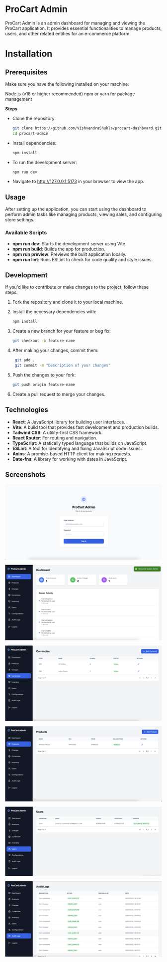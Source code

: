 # ProCart Admin

ProCart Admin is an admin dashboard for managing and viewing the ProCart application. It provides essential functionalities to manage products, users, and other related entities for an e-commerce platform.

# Installation

## Prerequisites

Make sure you have the following installed on your machine:

Node.js (v18 or higher recommended)
npm or yarn for package management

**Steps**

- Clone the repository:
  ```sh
  git clone https://github.com/VishvendraShukla/procart-dashboard.git
  cd procart-admin
  ```
- Install dependencies:
  ```sh
  npm install
  ```
- To run the development server:
  ```sh
  npm run dev
  ```
- Navigate to http://127.0.0.1:5173 in your browser to view the app.

## Usage

After setting up the application, you can start using the dashboard to perform admin tasks like managing products, viewing sales, and configuring store settings.

### Available Scripts

- **npm run dev**: Starts the development server using Vite.
- **npm run build**: Builds the app for production.
- **npm run preview**: Previews the built application locally.
- **npm run lint**: Runs ESLint to check for code quality and style issues.

## Development

If you'd like to contribute or make changes to the project, follow these steps:

1. Fork the repository and clone it to your local machine.

2. Install the necessary dependencies with:

   ```sh
   npm install
   ```

3. Create a new branch for your feature or bug fix:
   ```sh
   git checkout -b feature-name
   ```
4. After making your changes, commit them:
   ```sh
    git add .
    git commit -m "Description of your changes"
   ```
5. Push the changes to your fork:
   ```sh
   git push origin feature-name
   ```
6. Create a pull request to merge your changes.

## Technologies

- **React**: A JavaScript library for building user interfaces.
- **Vite**: A build tool that provides fast development and production builds.
- **Tailwind CSS**: A utility-first CSS framework.
- **React Router**: For routing and navigation.
- **TypeScript**: A statically typed language that builds on JavaScript.
- **ESLint**: A tool for identifying and fixing JavaScript code issues.
- **Axios**: A promise-based HTTP client for making requests.
- **Date-fns**: A library for working with dates in JavaScript.

## Screenshots

![ProCart Admin Dashboard Login](./src/assets/readme/Login-Screen.png)

![ProCart Admin Dashboard](./src/assets/readme/Dashboard.png)

![Currencies](./src/assets/readme/Currencies.png)

![Products](./src/assets/readme/Products.png)

![Users](./src/assets/readme/Users.png)

![AuditLogs](./src/assets/readme/Audit-Logs.png)
